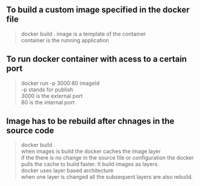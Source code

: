 ## **To build a custom image specified in the docker file**
> docker build .
> image is a template of the container<br>
> container is the running application

## **To run docker container with acess to a certain port**
> docker run -p 3000:80 imageId<br>
> -p stands for publish<br>
> 3000 is the external port<br>
> 80 is the internal port<br>

## **Image has to be rebuild after chnages in the source code**
> docker build .<br>
> when images is build the docker caches the image layer<br>
> if the there is no change in the source file or configuration the docker pulls the cache to build faster. It build images as layers.<br>
> docker uses layer based architecture<br>
> when one layer is changed all the subsequent layers are also rebuild.<br>
